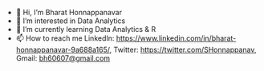 - 👋 Hi, I’m Bharat Honnappanavar
- 👀 I’m interested in Data Analytics
- 🌱 I’m currently learning Data Analytics & R
- 📫 How to reach me LinkedIn: https://www.linkedin.com/in/bharat-honnappanavar-9a688a165/, Twitter: https://twitter.com/SHonnappanav, Gmail: bh60607@gmail.com

<!---
bedeveloper123/bedeveloper123 is a ✨ special ✨ repository because its `README.md` (this file) appears on your GitHub profile.
You can click the Preview link to take a look at your changes.
--->
